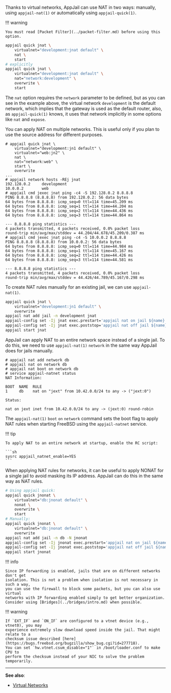 Thanks to virtual networks, AppJail can use NAT in two ways: manually, using `appjail-nat(1)` or automatically using `appjail-quick(1)`.

!!! warning

    You must read [Packet Filter](../packet-filter.md) before using this option.

```sh
appjail quick jnat \
    virtualnet="development:jnat default" \
    nat \
    start
# explicitly
appjail quick jnat \
    virtualnet="development:jnat default" \
    nat="network:development" \
    overwrite \
    start
```

The `nat` option requires the `network` parameter to be defined, but as you can see in the example above, the virtual network `development` is the default network, which implies that the gateway is used as the default router, also, as `appjail-quick(1)` knows, it uses that network implicitly in some options like `nat` and `expose`.

You can apply NAT on multiple networks. This is useful only if you plan to use the source address for different purposes.

```console
# appjail quick jnat \
    virtualnet="development:jn1 default" \
    virtualnet="web:jn2" \
    nat \
    nat="network:web" \
    start \
    overwrite
...
# appjail network hosts -REj jnat
192.128.0.2     development
10.0.0.2        web
# appjail cmd jexec jnat ping -c4 -S 192.128.0.2 8.8.8.8
PING 8.8.8.8 (8.8.8.8) from 192.128.0.2: 56 data bytes
64 bytes from 8.8.8.8: icmp_seq=0 ttl=114 time=45.209 ms
64 bytes from 8.8.8.8: icmp_seq=1 ttl=114 time=44.204 ms
64 bytes from 8.8.8.8: icmp_seq=2 ttl=114 time=44.436 ms
64 bytes from 8.8.8.8: icmp_seq=3 ttl=114 time=44.864 ms

--- 8.8.8.8 ping statistics ---
4 packets transmitted, 4 packets received, 0.0% packet loss
round-trip min/avg/max/stddev = 44.204/44.678/45.209/0.387 ms
# appjail cmd jexec jnat ping -c4 -S 10.0.0.2 8.8.8.8
PING 8.8.8.8 (8.8.8.8) from 10.0.0.2: 56 data bytes
64 bytes from 8.8.8.8: icmp_seq=0 ttl=114 time=44.984 ms
64 bytes from 8.8.8.8: icmp_seq=1 ttl=114 time=45.167 ms
64 bytes from 8.8.8.8: icmp_seq=2 ttl=114 time=44.426 ms
64 bytes from 8.8.8.8: icmp_seq=3 ttl=114 time=44.581 ms

--- 8.8.8.8 ping statistics ---
4 packets transmitted, 4 packets received, 0.0% packet loss
round-trip min/avg/max/stddev = 44.426/44.789/45.167/0.298 ms
```

To create NAT rules manually for an existing jail, we can use `appjail-nat(1)`.

```sh
appjail quick jnat \
    virtualnet="development:jn1 default" \
    overwrite
appjail nat add jail -n development jnat
appjail-config set -Ij jnat exec.prestart='appjail nat on jail ${name}'
appjail-config set -Ij jnat exec.poststop='appjail nat off jail ${name}'
appjail start jnat
```

AppJail can apply NAT to an entire network space instead of a single jail. To do this, we need to use `appjail-nat(1)` `network` in the same way AppJail does for jails manually.

```console
# appjail nat add network db
# appjail nat on network db
# appjail nat boot on network db
# service appjail-natnet status
NAT Information:

BOOT  NAME  RULE
1     db    nat on "jext" from 10.42.0.0/24 to any -> ("jext:0")

Status:

nat on jext inet from 10.42.0.0/24 to any -> (jext:0) round-robin
```

The `appjail-nat(1)` `boot` `on` `network` command sets the boot flag to apply NAT rules when starting FreeBSD using the `appjail-natnet` service.

!!! tip

    To apply NAT to an entire network at startup, enable the RC script:

    ```sh
    sysrc appjail_natnet_enable=YES
    ```

When applying NAT rules for networks, it can be useful to apply NONAT for a single jail to avoid masking its IP address. AppJail can do this in the same way as NAT rules.

```sh
# Using appjail quick:
appjail quick jnonat \
    virtualnet="db:jnonat default" \
    nonat \
    overwrite \
    start
# Manually:
appjail quick jnonat \
    virtualnet="db:jnonat default" \
    overwrite
appjail nat add jail -n db -N jnonat
appjail-config set -Ij jnonat exec.prestart='appjail nat on jail ${name}'
appjail-config set -Ij jnonat exec.poststop='appjail nat off jail ${name}'
appjail start jnonat
```

!!! info

    Since IP forwarding is enabled, jails that are on different networks don't get
    isolation. This is not a problem when isolation is not necessary in such a way,
    you can use the firewall to block some packets, but you can also use virtual
    networks with IP forwarding enabled simply to get better organization.
    Consider using [Bridges](../bridges/intro.md) when possible.

!!! warning

    If `EXT_IF` and `ON_IF` are configured to a vtnet device (e.g., vtnet0), you may
    experience extremely slow download speed inside the jail. That might relate to a
    checksum issue described [here](https://bugs.freebsd.org/bugzilla/show_bug.cgi?id=277718).
    You can set `hw.vtnet.csum_disable="1"` in /boot/loader.conf to make CPU to
    perform the checksum instead of your NIC to solve the problem temporarily.

---

**See also**:

* [Virtual Networks](intro.md)
